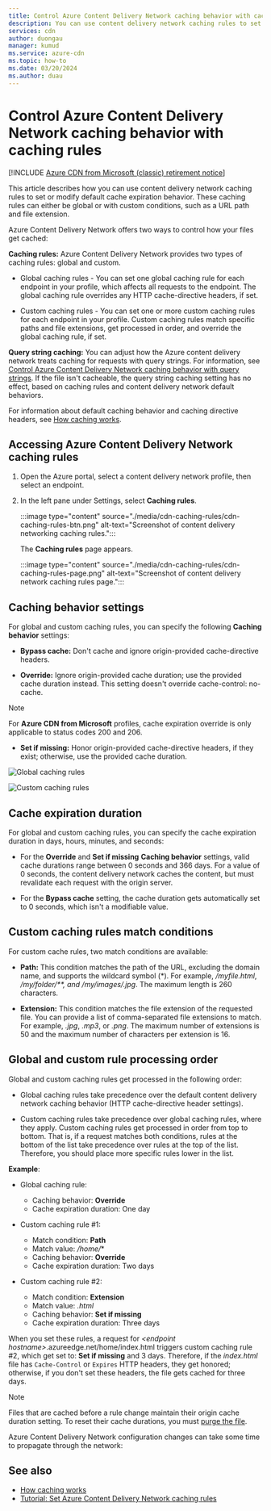 ```yaml
---
title: Control Azure Content Delivery Network caching behavior with caching rules
description: You can use content delivery network caching rules to set or modify default cache expiration behavior both globally and with conditions, such as a URL path and file extensions.
services: cdn
author: duongau
manager: kumud
ms.service: azure-cdn
ms.topic: how-to
ms.date: 03/20/2024
ms.author: duau
---
```


# Control Azure Content Delivery Network caching behavior with caching rules

[!INCLUDE [Azure CDN from Microsoft (classic) retirement notice](../../includes/cdn-classic-retirement.md)]

This article describes how you can use content delivery network caching rules to set or modify default cache expiration behavior. These caching rules can either be global or with custom conditions, such as a URL path and file extension.

Azure Content Delivery Network offers two ways to control how your files get cached:

**Caching rules:** Azure Content Delivery Network provides two types of caching rules: global and custom.

- Global caching rules - You can set one global caching rule for each endpoint in your profile, which affects all requests to the endpoint. The global caching rule overrides any HTTP cache-directive headers, if set.

- Custom caching rules - You can set one or more custom caching rules for each endpoint in your profile. Custom caching rules match specific paths and file extensions, get processed in order, and override the global caching rule, if set.

**Query string caching:** You can adjust how the Azure content delivery network treats caching for requests with query strings. For information, see [Control Azure Content Delivery Network caching behavior with query strings](cdn-query-string.md). If the file isn't cacheable, the query string caching setting has no effect, based on caching rules and content delivery network default behaviors.

For information about default caching behavior and caching directive headers, see [How caching works](cdn-how-caching-works.md).

<a name='accessing-azure-cdn-caching-rules'></a>

## Accessing Azure Content Delivery Network caching rules

1. Open the Azure portal, select a content delivery network profile, then select an endpoint.

2. In the left pane under Settings, select **Caching rules**.

    :::image type="content" source="./media/cdn-caching-rules/cdn-caching-rules-btn.png" alt-text="Screenshot of content delivery networking caching rules.":::

   The **Caching rules** page appears.

    :::image type="content" source="./media/cdn-caching-rules/cdn-caching-rules-page.png" alt-text="Screenshot of content delivery network caching rules page.":::

## Caching behavior settings

For global and custom caching rules, you can specify the following **Caching behavior** settings:

- **Bypass cache:** Don't cache and ignore origin-provided cache-directive headers.

- **Override:** Ignore origin-provided cache duration; use the provided cache duration instead. This setting doesn't override cache-control: no-cache.

> [!NOTE]
> For **Azure CDN from Microsoft** profiles, cache expiration override is only applicable to status codes 200 and 206.

- **Set if missing:** Honor origin-provided cache-directive headers, if they exist; otherwise, use the provided cache duration.

![Global caching rules](./media/cdn-caching-rules/cdn-global-caching-rules.png)

![Custom caching rules](./media/cdn-caching-rules/cdn-custom-caching-rules.png)

## Cache expiration duration

For global and custom caching rules, you can specify the cache expiration duration in days, hours, minutes, and seconds:

- For the **Override** and **Set if missing** **Caching behavior** settings, valid cache durations range between 0 seconds and 366 days. For a value of 0 seconds, the content delivery network caches the content, but must revalidate each request with the origin server.

- For the **Bypass cache** setting, the cache duration gets automatically set to 0 seconds, which isn't a modifiable value.

## Custom caching rules match conditions

For custom cache rules, two match conditions are available:

- **Path:** This condition matches the path of the URL, excluding the domain name, and supports the wildcard symbol (\*). For example, */myfile.html*, */my/folder/**, and */my/images/*.jpg*. The maximum length is 260 characters.

- **Extension:** This condition matches the file extension of the requested file. You can provide a list of comma-separated file extensions to match. For example, *.jpg*, *.mp3*, or *.png*. The maximum number of extensions is 50 and the maximum number of characters per extension is 16.

## Global and custom rule processing order

Global and custom caching rules get processed in the following order:

- Global caching rules take precedence over the default content delivery network caching behavior (HTTP cache-directive header settings).

- Custom caching rules take precedence over global caching rules, where they apply. Custom caching rules get processed in order from top to bottom. That is, if a request matches both conditions, rules at the bottom of the list take precedence over rules at the top of the list. Therefore, you should place more specific rules lower in the list.

**Example**:
- Global caching rule:
   - Caching behavior: **Override**
   - Cache expiration duration: One day

- Custom caching rule #1:
   - Match condition: **Path**
   - Match value: */home/**
   - Caching behavior: **Override**
   - Cache expiration duration: Two days

- Custom caching rule #2:
   - Match condition: **Extension**
   - Match value: *.html*
   - Caching behavior: **Set if missing**
   - Cache expiration duration: Three days

When you set these rules, a request for *&lt;endpoint hostname&gt;*.azureedge.net/home/index.html triggers custom caching rule #2, which get set to: **Set if missing** and 3 days. Therefore, if the *index.html* file has `Cache-Control` or `Expires` HTTP headers, they get honored; otherwise, if you don't set these headers, the file gets cached for three days.

> [!NOTE]
> Files that are cached before a rule change maintain their origin cache duration setting. To reset their cache durations, you must [purge the file](cdn-purge-endpoint.md).
>
> Azure Content Delivery Network configuration changes can take some time to propagate through the network:
>

## See also

- [How caching works](cdn-how-caching-works.md)
- [Tutorial: Set Azure Content Delivery Network caching rules](cdn-caching-rules-tutorial.md)
